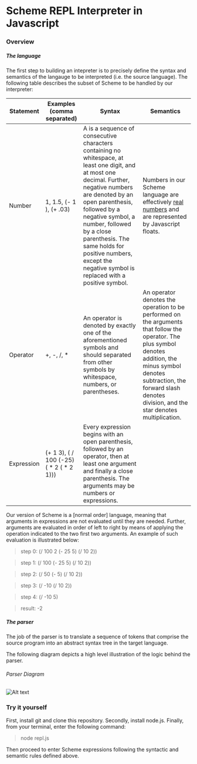 # Scheme REPL Interpreter in Javascript

### Overview
##### The language
The first step to building an intepreter is to precisely define the syntax and semantics of the langauge to be interpreted (i.e. the source language). The following table describes the subset of Scheme to be handled by our interpreter:

| Statement | Examples (comma separated) | Syntax | Semantics |
| ------ | ------ | ------ | ------ |
| Number | 1, 1.5, (- 1  ), (+ .03) | A is a sequence of consecutive characters containing no whitespace, at least one digit, and at most one decimal. Further, negative numbers are denoted by an open parenthesis, followed by a negative symbol, a number, followed by a close parenthesis. The same holds for positive numbers, except the negative symbol is replaced with a positive symbol. | Numbers in our Scheme language are effectively [real numbers] and are represented by Javascript floats.|
| Operator | +, -, /, * | An operator is denoted by exactly one of the aforementioned symbols and should separated from other symbols by whitespace, numbers, or parentheses. |  An operator denotes the operation to be performed on the arguments that follow the operator. The plus symbol denotes addition, the minus symbol denotes subtraction, the forward slash denotes division, and the star denotes multiplication. |
| Expression |  (+ 1 3), ( / 100 (-25) ( * 2 ( * 2 1))) |  Every expression begins with an open parenthesis, followed by an operator, then at least one argument and finally a close parenthesis. The arguments may be numbers or expressions. |

Our version of Scheme is a [normal order] language, meaning that arguments in expressions are not evaluated until they are needed. Further, arguments are evaluated in order of left to right by means of applying the operation indicated to the two first two arguments. An example of such evaluation is illustrated below:

> step 0: (/ 100 2 (- 25 5) (/ 10 2))

> step 1: (/ 100 (- 25 5) (/ 10 2))

> step 2: (/ 50 (- 5) (/ 10 2))

> step 3: (/ -10 (/ 10 2))

> step 4: (/ -10 5)

> result: -2


##### The parser
The job of the parser is to translate a sequence of tokens that comprise the source program into an abstract syntax tree in the target language.

The following diagram depicts a high level illustration of the logic behind the parser. 
###### Parser Diagram
![Alt text](https://rawgit.com/rosori01/lispy/scratchboard/SchemeParserArith.svg)


### Try it yourself

First, install git and clone this repository.
Secondly, install node.js.
Finally, from your terminal, enter the following command:
> node repl.js

Then proceed to enter Scheme expressions following the syntactic and semantic rules defined above.

[real numbers]: <https://en.wikipedia.org/wiki/Real_number>
[normal]: <https://mitpress.mit.edu/sicp/full-text/sicp/book/node85.html>
